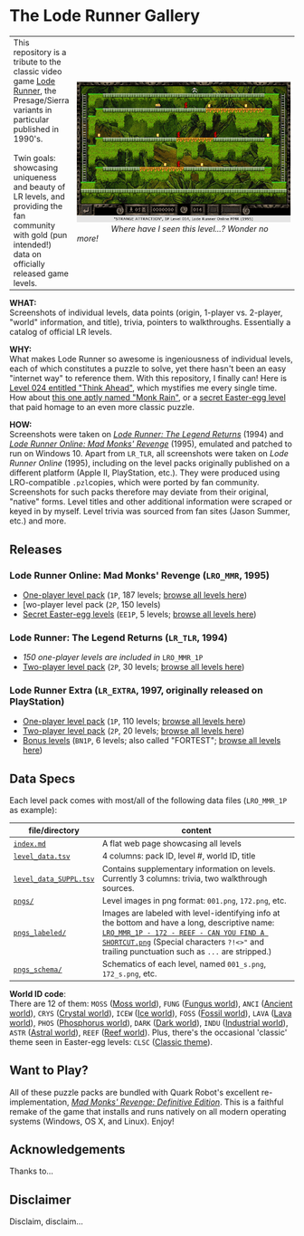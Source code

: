 # The Lode Runner Gallery


<table>
<tr><td>
This repository is a tribute to the classic video game <a href="https://en.wikipedia.org/wiki/Lode_Runner">Lode Runner</a>, the Presage/Sierra variants in particular published in 1990's.   
<br><br>
Twin goals: showcasing uniqueness and beauty of LR levels, and providing the fan community with gold (pun intended!) data on officially released game levels. 
</td>
<td width=490><img src="LRO_MMR_1P/pngs_labeled/LRO_MMR_1P - 014 - MOSS - STRANGE ATTRACTION.png" alt="Strange Attraction" width=480><br>
&nbsp; &nbsp; &nbsp; &nbsp; &nbsp; &nbsp;  &nbsp; &nbsp; <em>Where have I seen this level...? Wonder no more!</em> <!-- center tag does not work on GitHub -->
</td>
</tr>
</table>

<!--
This repository is a tribute to the classic video game [Lode Runner](https://en.wikipedia.org/wiki/Lode_Runner), the Sierra variants in particular.  Twin goals: showcasing uniqueness and beauty of LR levels, and providing the fan community with gold (pun intended!) data on officially released game levels. 

| <img src="LRO_MMR_1P/pngs_labeled/LRO_MMR_1P - 014 - MOSS - STRANGE ATTRACTION.png" alt="Strange Attraction" width=480> | 
|:--:| 
| *Can you identify this level? Bet you can (now)!* |
-->
	
<!--
<a href="LRO_MMR_1P/index.md#level-088"><img src="LRO_MMR_1P/pngs/088.png" alt="Ant Farm" width=320></a>

Below works on GitHub, but impossible to put caption
<img align=right src="LRO_MMR_1P/pngs_labeled/LRO_MMR_1P - 014 - MOSS - STRANGE ATTRACTION.png" alt="Strange Attraction" width=480>
--> 

<!-- works offline, but style does not work on GitHub
<figure style="float:right">
<img src="LRO_MMR_1P/pngs_labeled/LRO_MMR_1P - 014 - MOSS - STRANGE ATTRACTION.png" alt="Strange Attraction" width=480>
<center><figcaption><em>Can you identify this level? Bet you can (now)!</em></figcaption></center>
</figure>
-->


**WHAT:**<br>
Screenshots of individual levels, data points (origin, 1-player vs. 2-player, "world" information, and title), trivia, pointers to walkthroughs. Essentially a catalog of official LR levels.

**WHY:**<br>
What makes Lode Runner so awesome is ingeniousness of individual levels, each of which constitutes a puzzle to solve, yet there hasn't been an easy "internet way" to reference them. With this repository, I finally can! 
Here is [Level 024 entitled "Think Ahead"](LRO_MMR_1P/index.md#level-024), which mystifies me every single time. 
How about <a href="LRO_MMR_1P/pngs_labeled/LRO_MMR_1P - 166 - REEF - MONK RAIN.png">this one aptly named "Monk Rain"</a>, or a [secret Easter-egg level](LRO_MMR_EE1P/index.md#level-002) that paid homage to an even more classic puzzle.  

<!-- [Level 083 "Disorderly Dig"](LRO_MMR_1P/index.md#level-083) which is a long-time favorite -->

**HOW:**<br>
Screenshots were taken on [_Lode Runner: The Legend Returns_](https://en.wikipedia.org/wiki/Lode_Runner:_The_Legend_Returns) (1994) and [_Lode Runner Online: Mad Monks' Revenge_](https://en.wikipedia.org/wiki/Lode_Runner_Online:_The_Mad_Monks%27_Revenge) (1995), emulated and patched to run on Windows 10. 
Apart from `LR_TLR`, all screenshots were taken on _Lode Runner Online_ (1995), including on the level packs originally published on a different platform (Apple II, PlayStation, etc.). They were produced using LRO-compatible `.pzl`copies, which were ported by fan community. Screenshots for such packs therefore may deviate from their original, "native" forms. 
Level titles and other additional information were scraped or keyed in by myself. 
Level trivia was sourced from fan sites (Jason Summer, etc.) and more. 



## Releases

### Lode Runner Online: Mad Monks' Revenge (`LRO_MMR`, 1995)

- [One-player level pack](LRO_MMR_1P/) (`1P`, 187 levels; [browse all levels here](LRO_MMR_1P/index.md)) 
- [wo-player level pack (`2P`, 150 levels)
- [Secret Easter-egg levels](LRO_MMR_EE1P/) (`EE1P`, 5 levels; [browse all levels here](LRO_MMR_EE1P/index.md))

### Lode Runner: The Legend Returns (`LR_TLR`, 1994)

- _150 one-player levels are included in_ `LRO_MMR_1P`
- [Two-player level pack](LR_TLR_2P/) (`2P`, 30 levels; [browse all levels here](LR_TLR_2P/index.md))

### Lode Runner Extra (`LR_EXTRA`, 1997, originally released on PlayStation)

- [One-player level pack](LR_EXTRA_1P) (`1P`, 110 levels; [browse all levels here](LR_EXTRA_1P/index.md))
- [Two-player level pack](LR_EXTRA_2P) (`2P`, 20 levels; [browse all levels here](LR_EXTRA_2P/index.md))
- [Bonus levels](LR_EXTRA_BN1P/) (`BN1P`, 6 levels; also called "FORTEST"; [browse all levels here](LR_EXTRA_BN1P/index.md))

<!--

### Lode Runner 2 SuperLite 1500 (`LR2_SLITE`, 2000, originally released on PlayStation as a special-edition re-issue of `LR_EXTRA`)
- One-player level pack (`1P`, 23 additional levels after 110 from `LR_EXTRA_1P`)
- Two-player level pack (`2P`, 3 additional levels after 20 from `LR_EXTRA_2P`)
- _6 bonus levels are the same as_ `LR_EXRA_BN1P`
- THANKS pack (`TH1P`, 66 levels)

### Lode Runner (Original, 1983)
- One-player (150 levels)

### Championship Lode Runner (1984)
- One-player (50 levels)
-->

## Data Specs
Each level pack comes with most/all of the following data files (`LRO_MMR_1P` as example): 

| file/directory | content |
| --- | --- |
| [`index.md`](LRO_MMR_1P/index.md) | A flat web page showcasing all levels |
| [`level_data.tsv`](LRO_MMR_1P/level_data.tsv) 	| 4 columns: pack ID, level #, world ID, title |
| [`level_data_SUPPL.tsv`](LRO_MMR_1P/level_data_SUPPL.tsv) | Contains supplementary information on levels. Currently 3 columns: trivia, two walkthrough sources.  
| [`pngs/`](LRO_MMR_1P/pngs) | Level images in png format: `001.png`, `172.png`, etc.  |
| [`pngs_labeled/`](LRO_MMR_1P/pngs_labeled) | Images are labeled with level-identifying info at the bottom and have a long, descriptive name: <a href="LRO_MMR_1P/pngs_labeled/LRO_MMR_1P - 172 - REEF - CAN YOU FIND A SHORTCUT.png">`LRO_MMR_1P - 172 - REEF - CAN YOU FIND A SHORTCUT.png`</a> (Special characters `?!<>"` and trailing punctuation such as `...` are stripped.) |
| [`pngs_schema/`](LRO_MMR_1P/pngs_schema) | Schematics of each level, named `001_s.png`, `172_s.png`, etc.  |

**World ID code**: <br>
There are 12 of them: 
`MOSS` ([Moss world](LRO_MMR_1P/pngs/001.png)), `FUNG` ([Fungus world](LRO_MMR_1P/pngs/016.png)), `ANCI` ([Ancient world](LRO_MMR_1P/pngs/031.png)), `CRYS` ([Crystal world](LRO_MMR_1P/pngs/046.png)), `ICEW` ([Ice world](LRO_MMR_1P/pngs/061.png)), `FOSS` ([Fossil world](LRO_MMR_1P/pngs/076.png)), `LAVA` ([Lava world](LRO_MMR_1P/pngs/091.png)), `PHOS` ([Phosphorus world](LRO_MMR_1P/pngs/106.png)), `DARK` ([Dark world](LRO_MMR_1P/pngs/121.png)), `INDU` ([Industrial world](LRO_MMR_1P/pngs/136.png)), `ASTR` ([Astral world](LRO_MMR_1P/pngs/151.png)), `REEF` ([Reef world](LRO_MMR_1P/pngs/166.png)). Plus, there's the occasional 'classic' theme seen in Easter-egg levels: `CLSC` ([Classic theme](LRO_MMR_EE1P/pngs/ee1.png)). 


## Want to Play?
All of these puzzle packs are bundled with Quark Robot's excellent re-implementation, [_Mad Monks' Revenge: Definitive Edition_](http://mmr.quarkrobot.com/). This is a faithful remake of the game that installs and runs natively on all modern operating systems (Windows, OS X, and Linux). Enjoy! 

## Acknowledgements
Thanks to...

## Disclaimer
Disclaim, disclaim...